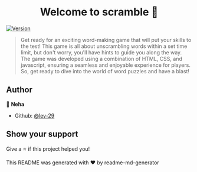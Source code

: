 <h1 align="center">Welcome to scramble 👋</h1>
<p>
  <a href="https://www.npmjs.com/package/scramble" target="_blank">
    <img alt="Version" src="https://img.shields.io/npm/v/scramble.svg">
  </a>
</p>

> Get ready for an exciting word-making game that will put your skills to the test! This game is all about unscrambling words within a set time limit, but don't worry, you'll have hints to guide you along the way. The game was developed using a combination of HTML, CSS, and javascript, ensuring a seamless and enjoyable experience for players. So, get ready to dive into the world of word puzzles and have a blast!

## Author

👤 **Neha**

* Github: [@lev-29](https://github.com/lev-29)

## Show your support

Give a ⭐️ if this project helped you!

This README was generated with ❤️ by readme-md-generator
